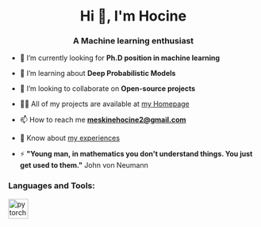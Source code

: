 <h1 align="center">Hi 👋, I'm Hocine</h1>
<h3 align="center">A Machine learning enthusiast</h3>

- 🔭 I’m currently looking for **Ph.D position in machine learning**

- 🌱 I’m learning about **Deep Probabilistic Models**

- 👯 I’m looking to collaborate on **Open-source projects**

- 👨‍💻 All of my projects are available at [my Homepage](https://oppenheimer3.github.io/)

- 📫 How to reach me **meskinehocine2@gmail.com**

- 📄 Know about [my experiences](https://github.com/oppenheimer3/oppenheimer3.github.io/blob/main/cv/meskine%20hocine%20CV.pdf)

- ⚡ **"Young man, in mathematics you don't understand things. You just get used to them."** John von Neumann

<h3 align="left">Languages and Tools:</h3>
<p align="left"> <img src="https://www.vectorlogo.zone/logos/pytorch/pytorch-icon.svg" alt="pytorch" width="40" height="40"/> </p>
